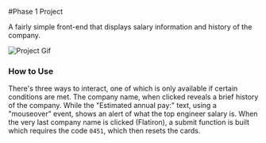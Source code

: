 #Phase 1 Project

A fairly simple front-end that displays salary information and history of the company.

![Project Gif](https://im4.ezgif.com/tmp/ezgif-4-38e6aa92ea.gif)

### How to Use
There's three ways to interact, one of which is only available if certain conditions are met. The company name, when clicked reveals a brief history of the company. While the "Estimated annual pay:" text, using a "mouseover" event, shows an alert of what the top engineer salary is. When the very last company name is clicked (Flatiron), a submit function is built which requires the code `0451`, which then resets the cards.
